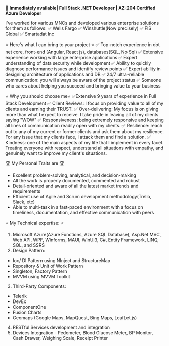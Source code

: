 🚀 **Immediately available| Full Stack .NET Developer | AZ-204 Certified Azure Developer**

I've worked for various MNCs and developed various enterprise solutions for them as follows:
✅ Wells Fargo
✅ Winshuttle(Now precisely)
✅ FIS Global
✅ Smartadat Inc

⭐ Here's what I can bring to your project ⭐
✅ Top-notch experience in dot net core, front-end (Angular, React js), databases(SQL, No Sql)
✅ Extensive experience working with large enterprise applications
✅ Expert understanding of data security while development
✅ Ability to quickly diagnose performance issues and identify review points
✅ Expert ability in designing architecture of applications and DB
✅ 24/7 ultra-reliable communication: you will always be aware of the project status
✅ Someone who cares about helping you succeed and bringing value to your business

⭐ Why you should choose me⭐
✅Extensive 9 years of experience in Full Stack Development
✅ Client Reviews: I focus on providing value to all of my clients and earning their TRUST.
✅ Over-delivering: My focus is on giving more than what I expect to receive. I take pride in leaving all of my clients saying "WOW"
✅ Responsiveness: being extremely responsive and keeping all lines of communication readily open with my clients.
✅ Resilience: reach out to any of my current or former clients and ask them about my resilience. For any issue that my clients face, I attack them and find a solution.
✅ Kindness: one of the main aspects of my life that I implement in every facet. Treating everyone with respect, understand all situations with empathy, and genuinely want to improve my client's situations.

🏆 My Personal Traits are 🏆
- Excellent problem-solving, analytical, and decision-making
- All the work is properly documented, commented and robust
- Detail-oriented and aware of all the latest market trends and requirements
- Efficient use of Agile and Scrum development methodology(Trello, Slack, etc)
- Able to multi-task in a fast-paced environment with a focus on timeliness, documentation, and effective communication with peers

⭐ My Technical expertise: ⭐
1. Microsoft Azure(Azure Functions, Azure SQL Database), Asp.Net MVC, Web API, WPF, Winforms, MAUI, WinUI3, C#, Entity Framework, LINQ, SQL, and SSRS
2. Design Pattern:
- Ioc/ DI Pattern using NInject and StructureMap
- Repository & Unit of Work Pattern
- Singleton, Factory Pattern
- MVVM using MVVM Toolkit
3. Third-Party Components:
- Telerik
- DevEx
- ComponentOne
- Fusion Charts
- Geomaps (Google Maps, MapQuest, Bing Maps, LeafLet.js)
4. RESTful Services development and integration
5. Devices Integration - Pedometer, Blood Glucose Meter, BP Monitor, Cash Drawer, Weighing Scale, Receipt Printer


  
